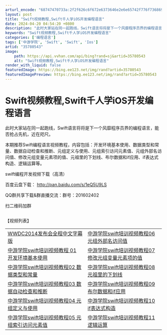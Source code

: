 ```yaml
---
arturl_encode: "68747470733a:2f2f626c6f672e6373646e2e6e65742f776f7368697775706f:2f61727469636c652f64657461696c732f3335373830353433"
layout: post
title: "Swift视频教程,Swift千人学iOS开发编程语言"
date: 2024-04-20 04:54:20 +0800
description: "此时大家站在同一起跑线，Swift语言将将是下一个风靡程序员界的编程语言，能否抢占先机，近在咫尺。本"
keywords: "Swift视频教程,Swift千人学iOS开发编程语言"
categories: ['编程语言']
tags: ['中游学院', 'Swift', 'Swift', 'Ios']
artid: "35780543"
image:
    path: https://api.vvhan.com/api/bing?rand=sj&artid=35780543
    alt: "Swift视频教程,Swift千人学iOS开发编程语言"
render_with_liquid: false
featuredImage: https://bing.ee123.net/img/rand?artid=35780543
featuredImagePreview: https://bing.ee123.net/img/rand?artid=35780543
---
```


# Swift视频教程,Swift千人学iOS开发编程语言

此时大家站在同一起跑线，Swift语言将将是下一个风靡程序员界的编程语言，能否抢占先机，近在咫尺。

本期推荐Swift编程语言视频教程，内容包括：开发环境基本使用、数据类型和常量、数据自动检查和推断、元组定义与使用、元组索引访问元素值、元组外部名访问值、修改元组变量元素项的值、元祖里的下划线、布尔数据和if应用、if表达式构造、逻辑运算等。

swift编程开发视频下载（高清）

百度云盘下载：
<http://pan.baidu.com/s/1eQ5U9LS>

QQ群共享下载&群直播交流：群号：201602402

扫二维码加群

![]()
  
【视频列表】

|  |  |
| --- | --- |
| [WWDC2014发布会全程中文字幕版](http://video.quanzhan.org/video/8?vid=96) | [中游学院swift培训视频教程06 元组外部名访问值](http://player.video.qiyi.com/d936cb6968570fbaabf7216c9e73c680/0/0/w_19rsfp9fnx.swf-albumId=2284579809-tvId=2284579809-isPurchase=0-cnId=12) |
| [中游学院swift培训视频教程 01 开发环境基本使用](http://player.video.qiyi.com/9b6900fae0d3943796487576e3548102/0/0/w_19rsjfqo51.swf-albumId=2275438809-tvId=2275438809-isPurchase=0-cnId=12) | [中游学院swift培训视频教程07 修改元组变量元素项的值](http://player.video.qiyi.com/77705849b4fa67867d96152aca8f7022/0/0/w_19rsfnzkot.swf-albumId=2286453009-tvId=2286453009-isPurchase=0-cnId=12) |
| [中游学院swift培训视频教程02 数据类型和常量](http://player.video.qiyi.com/1a4f6100c04c7455eeb7ddc3d110a51f/0/0/w_19rsjg6gv1.swf-albumId=2276274609-tvId=2276274609-isPurchase=0-cnId=12) | [中游学院swift培训视频教程08 元祖里的下划线](http://player.pps.tv/player/sid/3G7GU9Z96KOJ/v.swf) |
| [中游学院swift培训视频教程03 数据自动检查和推断](http://player.video.qiyi.com/e1f7ef50d4e951a2db54ac434fe933ed/0/0/w_19rsjfctmx.swf-albumId=2276875109-tvId=2276875109-isPurchase=0-cnId=12) | [中游学院swift培训视频教程09 布尔数据和if应用](http://www.chinagame.me/) |
| [中游学院swift培训视频教程04 元组定义与使用](http://player.video.qiyi.com/287a82baaa9a903fbca2fcaf3bc2bcdf/0/0/w_19rsfp533x.swf-albumId=2284197009-tvId=2284197009-isPurchase=0-cnId=12) | [中游学院swift培训视频教程10 if表达式构造](http://www.chinagame.me/) |
| [中游学院swift培训视频教程05 元组索引访问元素值](http://player.video.qiyi.com/c5b93bbe832e1435e1ff409b368ed552/0/0/w_19rsfp4dol.swf-albumId=2284295209-tvId=2284295209-isPurchase=0-cnId=12) | [中游学院swift培训视频教程11 逻辑运算](http://www.chinagame.me/showpage/3) |